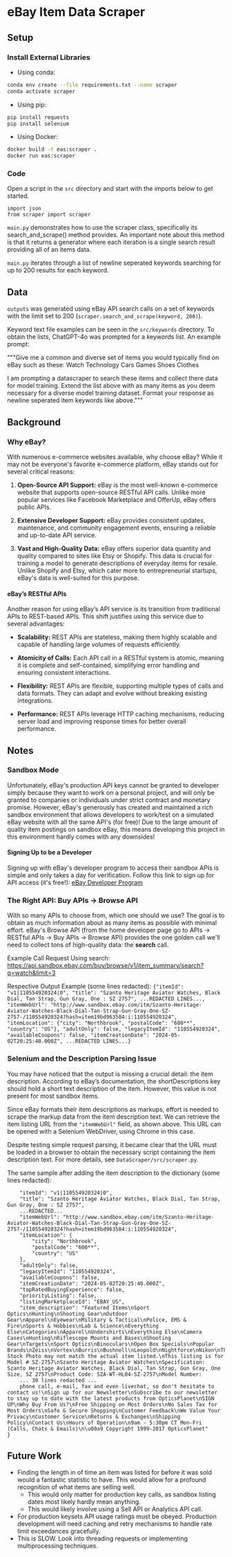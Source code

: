 # eBay Item Data Scraper

## Setup

### Install External Libraries
- Using conda:
```bash
conda env create --file requirements.txt --name scraper
conda activate scraper
```
- Using pip:
```bash
pip install requests
pip install selenium
```
- Using Docker:
```bash
docker build -t eas:scraper .
docker run eas:scraper
```

### Code

Open a script in the `src` directory and start with the imports below to get started. 

```
import json
from scraper import scraper
```

`main.py` demonstrates how to use the scraper class, specifically its search_and_scrape() method provides. An important note about this method is that it returns a generator where each iteration is a single search result providing all of an items data. 

`main.py` iterates through a list of newline seperated keywords searching for up to 200 results for each keyword.


## Data

`outputs` was generated using eBay API search calls on a set of keywords with the limit set to 200 (`scraper.search_and_scrape(keyword, 200)`).

Keyword text file examples can be seen in the `src/keywords` directory. To obtain the lists, ChatGPT-4o was prompted for a keywords list. An example prompt:

"""Give me a common and diverse set of items you would typically find on eBay such as these:
Watch
Technology
Cars
Games
Shoes
Clothes

I am prompting a datascraper to search these items and collect there data for model training. Extend the list above with as many items as you deem necessary for a diverse model training dataset. Format your response as newline seperated item keywords like above."""

## Background

### Why eBay?

With numerous e-commerce websites available, why choose eBay? While it may not be everyone's favorite e-commerce platform, eBay stands out for several critical reasons:

1. **Open-Source API Support:** eBay is the most well-known e-commerce website that supports open-source RESTful API calls. Unlike more popular services like Facebook Marketplace and OfferUp, eBay offers public APIs.

2. **Extensive Developer Support:** eBay provides consistent updates, maintenance, and community engagement events, ensuring a reliable and up-to-date API service.

3. **Vast and High-Quality Data:** eBay offers superior data quantity and quality compared to sites like Etsy or Shopify. This data is crucial for training a model to generate descriptions of everyday items for resale. Unlike Shopify and Etsy, which cater more to entrepreneurial startups, eBay's data is well-suited for this purpose.

#### eBay’s RESTful APIs

Another reason for using eBay’s API service is its transition from traditional APIs to REST-based APIs. This shift justifies using this service due to several advantages:

- **Scalability:** REST APIs are stateless, making them highly scalable and capable of handling large volumes of requests efficiently.

- **Atomicity of Calls:** Each API call in a RESTful system is atomic, meaning it is complete and self-contained, simplifying error handling and ensuring consistent interactions.

- **Flexibility:** REST APIs are flexible, supporting multiple types of calls and data formats. They can adapt and evolve without breaking existing integrations.

- **Performance:** REST APIs leverage HTTP caching mechanisms, reducing server load and improving response times for better overall performance.


## Notes 

### Sandbox Mode
Unfortunately, eBay's production API keys cannot be granted to developer simply because they want to work on a personal project, and will only be granted to companies or individuals under strict contract and monetary promise. However, eBay's generously has created and maintained a rich sandbox environment that allows developers to work/test on a simulated eBay website with all the same API's (for free)! Due to the large amount of quality item postings on sandbox eBay, this means developing this project in this environment hardly comes with any downsides!

#### Signing Up to be a Developer
Signing up with eBay's developer program to access their sandbox APIs is simple and only takes a day for verification. Follow this link to sign up for API access (it's free!): [eBay Developer Program](https://developer.ebay.com/develop/get-started)

### The Right API: Buy APIs -> Browse API
With so many APIs to choose from, which one should we use? The goal is to obtain as much information about as many items as possible with minimal effort. eBay's Browse API (from the home developer page go to APIs -> RESTful APIs -> Buy APIs -> Browse API) provides the one golden call we'll need to collect tons of high-quality data: the **search** call.

Example Call Request Using search:
https://api.sandbox.ebay.com/buy/browse/v1/item_summary/search?q=watch&limit=3

Respective Output Example (some lines redacted):
`{"itemId": "v1|110554920324|0", "title": "Szanto Heritage Aviator Watches, Black Dial, Tan Strap, Gun Gray, One : SZ 2757", ...REDACTED LINES..., "itemWebUrl": "http://www.sandbox.ebay.com/itm/Szanto-Heritage-Aviator-Watches-Black-Dial-Tan-Strap-Gun-Gray-One-SZ-2757-/110554920324?hash=item19bd963584:i:110554920324", "itemLocation": {"city": "Northbrook", "postalCode": "600**", "country": "US"}, "adultOnly": false, "legacyItemId": "110554920324", "availableCoupons": false, "itemCreationDate": "2024-05-02T20:25:40.000Z", ...REDACTED LINES...}`

### Selenium and the Description Parsing Issue
You may have noticed that the output is missing a crucial detail: the item description. According to eBay’s documentation, the shortDescriptions key should hold a short text description of the item. However, this value is not present for most sandbox items.

Since eBay formats their item descriptions as markups, effort is needed to scrape the markup data from the item description text. We can retrieve the item listing URL from the `"itemWebUrl"` field, as shown above. This URL can be opened with a Selenium WebDriver, using Chrome in this case.

Despite testing simple request parsing, it became clear that the URL must be loaded in a browser to obtain the necessary script containing the item description text. For more details, see `DataScraper/src/scraper.py`.

The same sample after adding the item description to the dictionary (some lines redacted):
```{
    "itemId": "v1|110554920324|0",
    "title": "Szanto Heritage Aviator Watches, Black Dial, Tan Strap, Gun Gray, One : SZ 2757",
    ...REDACTED...
    "itemWebUrl": "http://www.sandbox.ebay.com/itm/Szanto-Heritage-Aviator-Watches-Black-Dial-Tan-Strap-Gun-Gray-One-SZ-2757-/110554920324?hash=item19bd963584:i:110554920324",
    "itemLocation": {
        "city": "Northbrook",
        "postalCode": "600**",
        "country": "US"
    },
    "adultOnly": false,
    "legacyItemId": "110554920324",
    "availableCoupons": false,
    "itemCreationDate": "2024-05-02T20:25:40.000Z",
    "topRatedBuyingExperience": false,
    "priorityListing": false,
    "listingMarketplaceId": "EBAY_US",
    "item_description": "Featured Items\nSport Optics\nHunting\nShooting Gear\nOutdoor Gear\nApparel\nEyewear\nMilitary & Tactical\nPolice, EMS & Fire\nSports & Hobbies\nLab & Science\nEverything Else\nCategories\nApparel\nUndershirts\nEverything Else\nCamera Cases\nHunting\nRiflescope Mounts and Bases\nShooting Gear\nTargets\nSport Optics\nBinoculars\nOpen Box Specials\nPopular Brands\nZeiss\nVortex\nBurris\nBushnell\nLeopold\nNightforce\nNikon\nThis Stock Photo may not match the actual item listed.\nThis listing is for Model # SZ-2757\nSzanto Heritage Aviator Watches\nSpecification: Szanto Heritage Aviator Watches, Black Dial, Tan Strap, Gun Gray, One Size, SZ 2757\nProduct Code: SZA-WT-HL04-SZ-2757\nModel Number: 
    ... 30 lines redacted ... 
    phone call, e-mail, fax and even livechat, so don't hesitate to contact us!\nSign up for our Newsletter\nSubscribe to our newsletter to stay up to date with the latest products from OpticsPlanet\nSIGN UP\nWhy Buy From Us?\nFree Shipping on Most Orders\nNo Sales Tax for Most Orders\nSafe & Secure Shopping\nCustomer Feedback\nWe Value Your Privacy\nCustomer Service\nReturns & Exchanges\nShipping Policy\nContact Us\nHours of Operation\n9am - 5:30pm CT Mon-Fri (Calls, Chats & Emails)\n\u00a9 Copyright 1999-2017 OpticsPlanet"
}
```


## Future Work
- Finding the length in of time an item was listed for before it was sold would a fantastic statistic to have. This would allow for a profound recognition of what items are selling well.
    - This would only matter for production key calls, as sandbox listing dates most likely hardly mean anything.
    -  This would likely involve using a Sell API or Analytics API call.
- For production keysets API usage ratings must be obeyed. Production development will need caching and retry mechanisms to handle rate limit exceedances gracefully. 
- This is SLOW. Look into threading requests or implementing multiprocessing techniques. 
